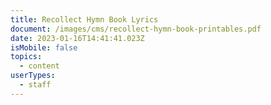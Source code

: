 ```yaml
---
title: Recollect Hymn Book Lyrics
document: /images/cms/recollect-hymn-book-printables.pdf
date: 2023-01-16T14:41:41.023Z
isMobile: false
topics:
  - content
userTypes:
  - staff
---
```


